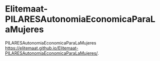 # Elitemaat-PILARESAutonomiaEconomicaParaLaMujeres
PILARESAutonomiaEconomicaParaLaMujeres
https://elitemaat.github.io/Elitemaat-PILARESAutonomiaEconomicaParaLaMujeres/.
